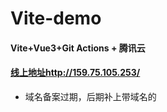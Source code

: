 # Vite-demo

#### Vite+Vue3+Git Actions + 腾讯云

#### [线上地址http://159.75.105.253/](http://159.75.105.253/)

- 域名备案过期，后期补上带域名的
